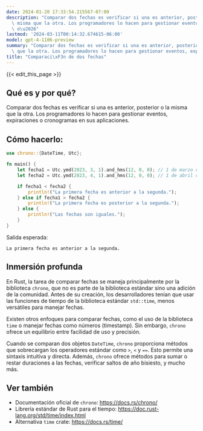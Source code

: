 ```yaml
---
date: 2024-01-20 17:33:54.215567-07:00
description: "Comparar dos fechas es verificar si una es anterior, posterior o la\
  \ misma que la otra. Los programadores lo hacen para gestionar eventos, expiraciones\
  \ o\u2026"
lastmod: '2024-03-11T00:14:32.674615-06:00'
model: gpt-4-1106-preview
summary: "Comparar dos fechas es verificar si una es anterior, posterior o la misma\
  \ que la otra. Los programadores lo hacen para gestionar eventos, expiraciones o\u2026"
title: "Comparaci\xF3n de dos fechas"
---
```


{{< edit_this_page >}}

## Qué es y por qué?
Comparar dos fechas es verificar si una es anterior, posterior o la misma que la otra. Los programadores lo hacen para gestionar eventos, expiraciones o cronogramas en sus aplicaciones.

## Cómo hacerlo:

```rust
use chrono::{DateTime, Utc};

fn main() {
    let fecha1 = Utc.ymd(2023, 3, 1).and_hms(12, 0, 0); // 1 de marzo de 2023 a las 12:00
    let fecha2 = Utc.ymd(2023, 4, 1).and_hms(12, 0, 0); // 1 de abril de 2023 a las 12:00

    if fecha1 < fecha2 {
        println!("La primera fecha es anterior a la segunda.");
    } else if fecha1 > fecha2 {
        println!("La primera fecha es posterior a la segunda.");
    } else {
        println!("Las fechas son iguales.");
    }
}
```

Salida esperada:
```
La primera fecha es anterior a la segunda.
```

## Inmersión profunda
En Rust, la tarea de comparar fechas se maneja principalmente por la biblioteca `chrono`, que no es parte de la biblioteca estándar sino una adición de la comunidad. Antes de su creación, los desarrolladores tenían que usar las funciones de tiempo de la biblioteca estándar `std::time`, menos versátiles para manejar fechas.

Existen otros enfoques para comparar fechas, como el uso de la biblioteca `time` o manejar fechas como números (timestamp). Sin embargo, `chrono` ofrece un equilibrio entre facilidad de uso y precisión.

Cuando se comparan dos objetos `DateTime`, `chrono` proporciona métodos que sobrecargan los operadores estándar como `>`, `<` y `==`. Esto permite una sintaxis intuitiva y directa. Además, `chrono` ofrece métodos para sumar o restar duraciones a las fechas, verificar saltos de año bisiesto, y mucho más.

## Ver también
- Documentación oficial de `chrono`: https://docs.rs/chrono/
- Librería estándar de Rust para el tiempo: https://doc.rust-lang.org/std/time/index.html
- Alternativa `time` crate: https://docs.rs/time/
